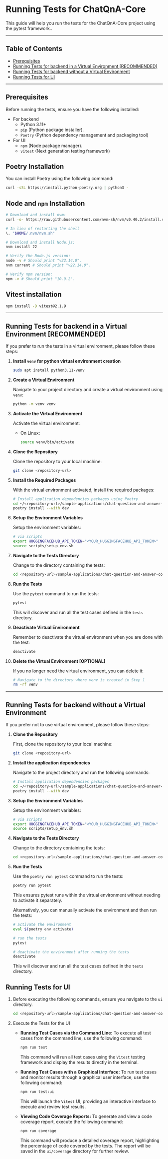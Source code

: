 # Running Tests for ChatQnA-Core

This guide will help you run the tests for the ChatQnA-Core project using the pytest framework..

---

## Table of Contents

- [Prerequisites](#prerequisites)
- [Running Tests for backend in a Virtual Environment [RECOMMENDED]](#running-tests-for-backend-in-a-virtual-environment-recommended)
- [Running Tests for backend without a Virtual Environment](#running-tests-for-backend-without-a-virtual-environment)
- [Running Tests for UI](#running-tests-for-ui)

---

## Prerequisites

Before running the tests, ensure you have the following installed:

- For backend
   - Python 3.11+
   - `pip` (Python package installer).
   - `Poetry` (Python dependency management and packaging tool)
- For UI
   - `npm` (Node package manager).
   - `vitest` (Next generation testing framework)

## Poetry Installation
You can install Poetry using the following command:

```bash
curl -sSL https://install.python-poetry.org | python3 -
```

## Node and `npm` Installation
```bash
# Download and install nvm:
curl -o- https://raw.githubusercontent.com/nvm-sh/nvm/v0.40.2/install.sh | bash

# In lieu of restarting the shell
\. "$HOME/.nvm/nvm.sh"

# Download and install Node.js:
nvm install 22

# Verify the Node.js version:
node -v # Should print "v22.14.0".
nvm current # Should print "v22.14.0".

# Verify npm version:
npm -v # Should print "10.9.2".
```

## Vitest installation
```bash
npm install -D vitest@2.1.9
```
---

## Running Tests for backend in a Virtual Environment [RECOMMENDED]

If you prefer to run the tests in a virtual environment, please follow these steps:

1. **Install `venv` for python virtual environment creation**

   ```bash
   sudo apt install python3.11-venv
   ```

2. **Create a Virtual Environment**

    Navigate to your project directory and create a virtual environment using `venv`:

    ```bash
    python -m venv venv
    ```

3. **Activate the Virtual Environment**

    Activate the virtual environment:
    - On Linux:

      ```bash
      source venv/bin/activate
      ```

4. **Clone the Repository**

   Clone the repository to your local machine:

   ```bash
   git clone <repository-url>
   ```

5. **Install the Required Packages**

    With the virtual environment activated, install the required packages:

    ```bash
    # Install application dependencies packages using Poetry
    cd ~/<repository-url>/sample-applications/chat-question-and-answer-core
    poetry install --with dev
    ```

6. **Setup the Environment Variables**

   Setup the environment variables:

   ```bash
   # via scripts
   export HUGGINGFACEHUB_API_TOKEN="<YOUR_HUGGINGFACEHUB_API_TOKEN>"
   source scripts/setup_env.sh
   ```

7. **Navigate to the Tests Directory**

   Change to the directory containing the tests:

   ```bash
   cd <repository-url>/sample-applications/chat-question-and-answer-core/tests
   ```

8. **Run the Tests**

   Use the `pytest` command to run the tests:

   ```bash
   pytest
   ```

   This will discover and run all the test cases defined in the `tests` directory.

9. **Deactivate Virtual Environment**

   Remember to deactivate the virtual environment when you are done with the test:

   ```bash
   deactivate
   ```

10. **Delete the Virtual Environment [OPTIONAL]**

    If you no longer need the virtual environment, you can delete it:

    ```bash
    # Navigate to the directory where venv is created in Step 1
    rm -rf venv
    ```

---

## Running Tests for backend without a Virtual Environment

If you prefer not to use virtual environment, please follow these steps:

1. **Clone the Repository**

    First, clone the repository to your local machine:

    ```bash
    git clone <repository-url>
    ```

2. **Install the application dependencies**

   Navigate to the project directory and run the following commands:

   ```bash
   # Install application dependencies packages
   cd ~/<repository-url>/sample-applications/chat-question-and-answer-core/
   poetry install --with dev
   ```

3. **Setup the Environment Variables**

   Setup the environment variables:

   ```bash
   # via scripts
   export HUGGINGFACEHUB_API_TOKEN="<YOUR_HUGGINGFACEHUB_API_TOKEN>"
   source scripts/setup_env.sh
   ```

4. **Navigate to the Tests Directory**

    Change to the directory containing the tests:

    ```bash
    cd <repository-url>/sample-applications/chat-question-and-answer-core/tests
    ```

5. **Run the Tests**

    Use the `poetry run pytest` command to run the tests:

    ```bash
    poetry run pytest
    ```

    This ensures pytest runs within the virtual environment without needing to activate it separately.

    Alternatively, you can manually activate the environment and then run the tests:

    ```bash
    # activate the environment
    eval $(poetry env activate)

    # run the tests
    pytest

    # deactivate the environment after running the tests
    deactivate
    ```

    This will discover and run all the test cases defined in the `tests` directory.

## Running Tests for UI

1. Before executing the following commands, ensure you navigate to the `ui` directory.
   ```bash
   cd <repository-url>/sample-applications/chat-question-and-answer-core/ui
   ```

2. Execute the Tests for the UI
   - **Running Test Cases via the Command Line:**
      To execute all test cases from the command line, use the following command:

      ```bash
      npm run test
      ```

      This command will run all test cases using the `Vitest` testing framework and display the results directly in the terminal.

   - **Running Test Cases with a Graphical Interface:**
      To run test cases and monitor results through a graphical user interface, use the following command:

      ```bash
      npm run test:ui
      ```

      This will launch the `Vitest` UI, providing an interactive interface to execute and review test results.

   - **Viewing Code Coverage Reports:**
      To generate and view a code coverage report, execute the following command:

      ```bash
      npm run coverage
      ```

      This command will produce a detailed coverage report, highlighting the percentage of code covered by the tests. The report will be saved in the `ui/coverage` directory for further review.
